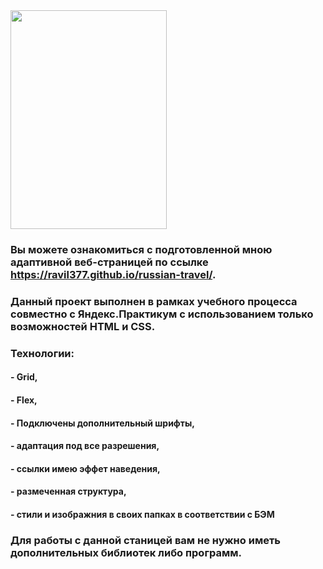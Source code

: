 <img src="https://github.com/Ravil377/russian-travel/blob/master/assets/russian_travel.gif" width="250" height="350">

### Вы можете ознакомиться c подготовленной мною адаптивной веб-страницей по ссылке https://ravil377.github.io/russian-travel/.
### Данный проект выполнен в рамках учебного процесса совместно с Яндекс.Практикум с использованием только возможностей HTML и CSS.
### Технологии:
####  - Grid,
####  - Flex,
####  - Подключены дополнительный шрифты,
####  - адаптация под все разрешения,
####  - ссылки имею эффет наведения,
####  - размеченная структура,
####  - стили и изображния в своих папках в соответствии с БЭМ
### Для работы с данной станицей вам не нужно иметь дополнительных библиотек либо программ.
